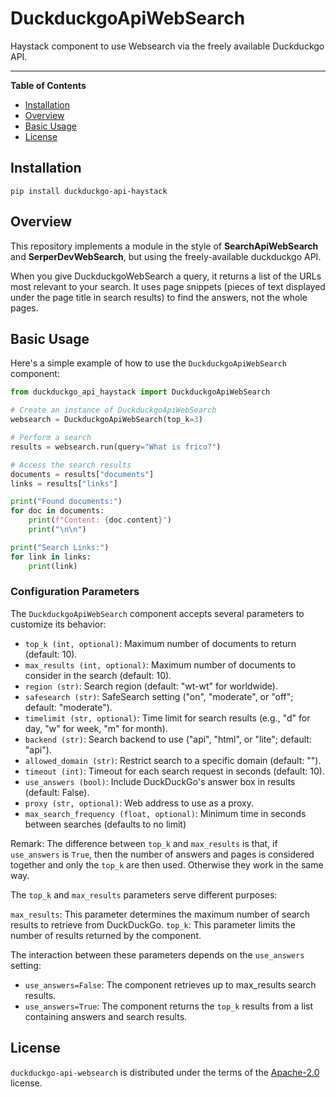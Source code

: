 # DuckduckgoApiWebSearch

Haystack component to use Websearch via the freely available Duckduckgo API.

-----

**Table of Contents**

- [Installation](#Installation)
- [Overview](#Overview)
- [Basic Usage](#Basic_Usage)
- [License](#License)

## Installation

```console
pip install duckduckgo-api-haystack
```

## Overview

This repository implements a module in the style of **SearchApiWebSearch**
and **SerperDevWebSearch**, but using the freely-available duckduckgo API.

When you give DuckduckgoWebSearch a query, it returns a list of the URLs most relevant to your search.
It uses page snippets (pieces of text displayed under the page title in search results) to find the answers,
not the whole pages.

## Basic Usage

Here's a simple example of how to use the `DuckduckgoApiWebSearch` component:

```python
from duckduckgo_api_haystack import DuckduckgoApiWebSearch

# Create an instance of DuckduckgoApiWebSearch
websearch = DuckduckgoApiWebSearch(top_k=3)

# Perform a search
results = websearch.run(query="What is frico?")

# Access the search results
documents = results["documents"]
links = results["links"]

print("Found documents:")
for doc in documents:
    print(f"Content: {doc.content}")
    print("\n\n")

print("Search Links:")
for link in links:
    print(link)
```

### Configuration Parameters

The `DuckduckgoApiWebSearch` component accepts several parameters to customize its behavior:

- `top_k (int, optional)`: Maximum number of documents to return (default: 10).
- `max_results (int, optional)`: Maximum number of documents to consider in the search (default: 10).
- `region (str)`: Search region (default: "wt-wt" for worldwide).
- `safesearch (str)`: SafeSearch setting ("on", "moderate", or "off"; default: "moderate").
- `timelimit (str, optional)`: Time limit for search results (e.g., "d" for day, "w" for week, "m" for month).
- `backend (str)`: Search backend to use ("api", "html", or "lite"; default: "api").
- `allowed_domain (str)`: Restrict search to a specific domain (default: "").
- `timeout (int)`: Timeout for each search request in seconds (default: 10).
- `use_answers (bool)`: Include DuckDuckGo's answer box in results (default: False).
- `proxy (str, optional)`: Web address to use as a proxy.
- `max_search_frequency (float, optional)`: Minimum time in seconds between searches (defaults to no limit)

Remark: The difference between `top_k` and `max_results` is that, if `use_answers` is `True`, then the number of
answers and pages is considered together and only the `top_k` are then used. Otherwise they work in the same way.

The `top_k` and `max_results` parameters serve different purposes:

`max_results`: This parameter determines the maximum number of search results to retrieve from DuckDuckGo.
`top_k`: This parameter limits the number of results returned by the component.

The interaction between these parameters depends on the `use_answers` setting:

- `use_answers=False`: The component retrieves up to max_results search results.
- `use_answers=True`: The component returns the `top_k` results from a list containing answers and search results.

## License

`duckduckgo-api-websearch` is distributed under the terms of the [Apache-2.0](https://spdx.org/licenses/Apache-2.0.html) license.
